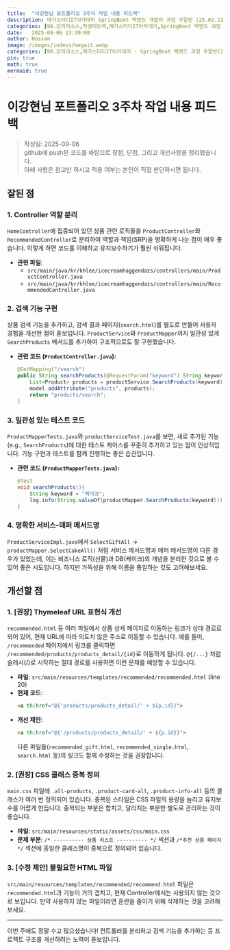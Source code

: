 ```yaml
---
title:  "이강현님 포트폴리오 3주차 작업 내용 피드백"
description: 메가스터디IT아카데미 SpringBoot 백엔드 개발자 과정 주말반 (25.02.22 ~ 25.09.13). 이강현님의 포트폴리오 3주차 작업 내용에 대한 피드백
categories: [98.강의리소스,학생피드백,메가스터디IT아카데미,SpringBoot 백엔드 과정 주말반(25.02.22 ~ 25.09.13)]
date:   2025-09-06 13:30:00
author: Hossam
image: /images/indexs/megait.webp
categories: [90.강의리소스,메가스터디IT아카데미 - SpringBoot 백엔드 과정 주말반(25.02.22 ~ 25.09.13)]
pin: true
math: true
mermaid: true
---
```


# 이강현님 포트폴리오 3주차 작업 내용 피드백

> 작성일: 2025-09-06<br/>
> github에 push된 코드를 바탕으로 장점, 단점, 그리고 개선사항을 정리했습니다.<br/>
> 아래 사항은 참고만 하시고 적용 여부는 본인이 직접 판단하시면 됩니다.

## 잘된 점

### 1. Controller 역할 분리
`HomeController`에 집중되어 있던 상품 관련 로직들을 `ProductController`와 `RecommendedController`로 분리하여 역할과 책임(SRP)을 명확하게 나눈 점이 매우 좋습니다. 이렇게 하면 코드를 이해하고 유지보수하기가 훨씬 쉬워집니다.

- **관련 파일**:
  - `src/main/java/kr/khlee/icecreamhaggendazs/controllers/main/ProductController.java`
  - `src/main/java/kr/khlee/icecreamhaggendazs/controllers/main/RecommendedController.java`

### 2. 검색 기능 구현
상품 검색 기능을 추가하고, 검색 결과 페이지(`search.html`)를 별도로 만들어 사용자 경험을 개선한 점이 돋보입니다. `ProductService`와 `ProductMapper`까지 일관성 있게 `SearchProducts` 메서드를 추가하여 구조적으로도 잘 구현했습니다.

- **관련 코드 (`ProductController.java`):**
  ```java
  @GetMapping("/search")
  public String searchProducts(@RequestParam("keyword") String keyword, Model model) {
      List<Product> products = productService.SearchProducts(keyword);
      model.addAttribute("products", products);
      return "products/search";
  }
  ```

### 3. 일관성 있는 테스트 코드
`ProductMapperTests.java`와 `productServiceTest.java`를 보면, 새로 추가된 기능(e.g., `SearchProducts`)에 대한 테스트 케이스를 꾸준히 추가하고 있는 점이 인상적입니다. 기능 구현과 테스트를 함께 진행하는 좋은 습관입니다.

- **관련 코드 (`ProductMapperTests.java`):**
  ```java
  @Test
  void searchProducts(){
      String keyword = "케이크";
      log.info(String.valueOf(productMapper.SearchProducts(keyword)));
  }
  ```

### 4. 명확한 서비스-매퍼 메서드명
`ProductServiceImpl.java`에서 `SelectGiftAll` -> `productMapper.SelectCakeAll()` 처럼 서비스 메서드명과 매퍼 메서드명이 다른 경우가 있었는데, 이는 비즈니스 로직(선물)과 DB(케이크)의 개념을 분리한 것으로 볼 수 있어 좋은 시도입니다. 하지만 가독성을 위해 이름을 통일하는 것도 고려해보세요.

## 개선할 점

### 1. [권장] Thymeleaf URL 표현식 개선
`recommended.html` 등 여러 파일에서 상품 상세 페이지로 이동하는 링크가 상대 경로로 되어 있어, 현재 URL에 따라 의도치 않은 주소로 이동할 수 있습니다. 예를 들어, `/recommended` 페이지에서 링크를 클릭하면 `/recommended/products/products_detail/{id}`로 이동하게 됩니다. `@{/...}` 처럼 슬래시(/)로 시작하는 절대 경로를 사용하면 이런 문제를 예방할 수 있습니다.

- **파일**: `src/main/resources/templates/recommended/recommended.html` (line 20)
- **현재 코드**:
  ```html
  <a th:href="@{'products/products_detail/' + ${p.id}}">
  ```
- **개선 제안**:
  ```html
  <a th:href="@{'/products/products_detail/' + ${p.id}}">
  ```
  다른 파일들(`recommended_gift.html`, `recommended_single.html`, `search.html` 등)의 링크도 함께 수정하는 것을 권장합니다.

### 2. [권장] CSS 클래스 중복 정의
`main.css` 파일에 `.all-products`, `.product-card-all`, `.product-info-all` 등의 클래스가 여러 번 정의되어 있습니다. 중복된 스타일은 CSS 파일의 용량을 늘리고 유지보수를 어렵게 만듭니다. 중복되는 부분은 합치고, 달라지는 부분만 별도로 관리하는 것이 좋습니다.

- **파일**: `src/main/resources/static/assets/css/main.css`
- **문제 부분**: `/* ---------- 상품 리스트 ---------- */` 섹션과 `/*추천 상품 페이지*/` 섹션에 동일한 클래스명이 중복으로 정의되어 있습니다.

### 3. [수정 제안] 불필요한 HTML 파일
`src/main/resources/templates/recommended/recommend.html` 파일은 `recommended.html`과 기능이 거의 겹치고, 현재 Controller에서는 사용되지 않는 것으로 보입니다. 만약 사용하지 않는 파일이라면 혼란을 줄이기 위해 삭제하는 것을 고려해보세요.

---

이번 주에도 정말 수고 많으셨습니다! 컨트롤러를 분리하고 검색 기능을 추가하는 등 프로젝트 구조를 개선하려는 노력이 돋보입니다.